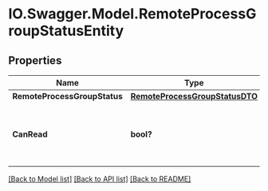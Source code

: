 # IO.Swagger.Model.RemoteProcessGroupStatusEntity
## Properties

Name | Type | Description | Notes
------------ | ------------- | ------------- | -------------
**RemoteProcessGroupStatus** | [**RemoteProcessGroupStatusDTO**](RemoteProcessGroupStatusDTO.md) |  | [optional] 
**CanRead** | **bool?** | Indicates whether the user can read a given resource. | [optional] 

[[Back to Model list]](../README.md#documentation-for-models) [[Back to API list]](../README.md#documentation-for-api-endpoints) [[Back to README]](../README.md)

